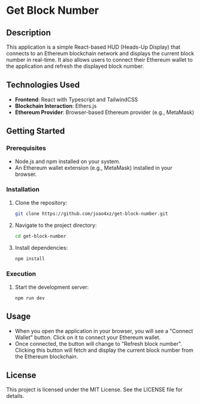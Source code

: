 # Get Block Number

## Description

This application is a simple React-based HUD (Heads-Up Display) that connects to an Ethereum blockchain network and displays the current block number in real-time. It also allows users to connect their Ethereum wallet to the application and refresh the displayed block number.

## Technologies Used

- **Frontend**: React with Typescript and TailwindCSS
- **Blockchain Interaction**: Ethers.js
- **Ethereum Provider**: Browser-based Ethereum provider (e.g., MetaMask)

## Getting Started

### Prerequisites

- Node.js and npm installed on your system.
- An Ethereum wallet extension (e.g., MetaMask) installed in your browser.

### Installation

1. Clone the repository:

   ```bash
   git clone https://github.com/joao4xz/get-block-number.git
   ```

2. Navigate to the project directory:

   ```bash
   cd get-block-number
   ```

3. Install dependencies:

   ```bash
   npm install
   ```

### Execution

1. Start the development server:

   ```
   npm run dev
   ```

## Usage

- When you open the application in your browser, you will see a "Connect Wallet" button. Click on it to connect your Ethereum wallet.
- Once connected, the button will change to "Refresh block number". Clicking this button will fetch and display the current block number from the Ethereum blockchain.

## License

This project is licensed under the MIT License. See the LICENSE file for details.

